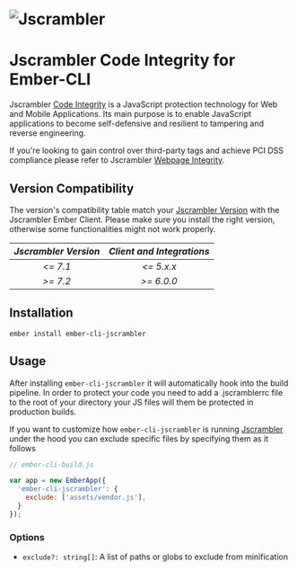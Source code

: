 # ![Jscrambler](https://media.jscrambler.com/images/logo_500px.png)
Jscrambler Code Integrity for Ember-CLI
==============================================================================
Jscrambler [Code Integrity](https://jscrambler.com/code-integrity) is a JavaScript protection technology for Web and Mobile Applications. Its main purpose is to enable JavaScript applications to become self-defensive and resilient to tampering and reverse engineering.

If you're looking to gain control over third-party tags and achieve PCI DSS compliance please refer to Jscrambler [Webpage Integrity](https://jscrambler.com/webpage-integrity).

Version Compatibility
------------------------------------------------------------------------------

The version's compatibility table match your [Jscrambler Version](https://app.jscrambler.com/settings) with the Jscrambler Ember Client.
Please make sure you install the right version, otherwise some functionalities might not work properly.

| _Jscrambler Version_   |      _Client and Integrations_      |
|:----------:|:-------------:|
| _<= 7.1_ |  _<= 5.x.x_ |
| _\>= 7.2_ |   _\>= 6.0.0_ |

Installation
------------------------------------------------------------------------------

```
ember install ember-cli-jscrambler
```

Usage
------------------------------------------------------------------------------

After installing `ember-cli-jscrambler` it will automatically hook into the build
pipeline. In order to protect your code you need to add a .jscramblerrc file to the root of your directory your JS files will them be protected in production builds.

If you want to customize how `ember-cli-jscrambler` is running [Jscrambler](https://jscrambler.com) under the
hood you can exclude specific files by specifying them as it follows
```js
// ember-cli-build.js

var app = new EmberApp({
  'ember-cli-jscrambler': {
    exclude: ['assets/vendor.js'],
  }
});
```


### Options
- `exclude?: string[]`: A list of paths or globs to exclude from minification
